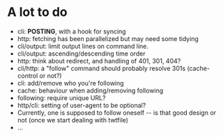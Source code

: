 
# A lot to do

* cli: **POSTING**, with a hook for syncing
* http: fetching has been parallelized but may need some tidying
* cli/output: limit output lines on command line.
* cli/output: ascending/descending time order
* http: think about redirect, and handling of 401, 301, 404?
* cli/http: a "follow" command should probably resolve 301s (cache-control or not?)
* cli: add/remove who you're following
* cache: behaviour when adding/removing following
* following: require unique URL?
* http/cli: setting of user-agent to be optional?
* Currently, one is supposed to follow oneself -- is that good design or not
  (once we start dealing with twtfile)
* ...

